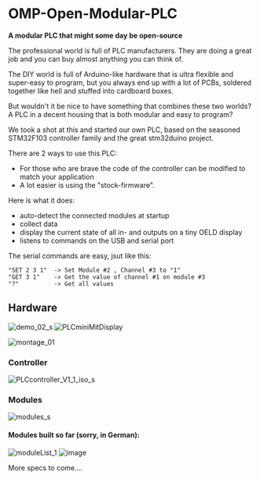 # OMP-Open-Modular-PLC
**A modular PLC that might some day be open-source**

The professional world is full of PLC manufacturers. They are doing a great job and you can buy almost anything you can think of. 

The DIY world is full of Arduino-like hardware that is ultra flexible and super-easy to program, but you always end up with a lot of PCBs, soldered together like hell and stuffed into cardboard boxes.

But wouldn't it be nice to have something that combines these two worlds? A PLC in a decent housing that is both modular and easy to program?

We took a shot at this and started our own PLC, based on the seasoned STM32F103 controller family and the great stm32duino project.

There are 2 ways to use this PLC:

  * For those who are brave the code of the controller can be modified to match your application
  * A lot easier is using the "stock-firmware".

Here is what it does:

  - auto-detect the connected modules at startup
  - collect data
  - display the current state of all in- and outputs on a tiny OELD display
  - listens to commands on the USB and serial port

The serial commands are easy, jsut like this:

```
"SET 2 3 1"  -> Set Module #2 , Channel #3 to "1"
"GET 3 1"    -> Get the value of channel #1 on module #3
"?"          -> Get all values
```


## Hardware
![demo_02_s](https://github.com/macbef/OMP-Open-Modular-PLC/assets/26661902/bc4a901c-3bf4-41e9-8819-79343546f2d5)
![PLCminiMitDisplay](https://github.com/macbef/OMP-Open-Modular-PLC/assets/26661902/1c653650-4f51-4067-9f07-3e704d1f405f)

![montage_01](https://github.com/macbef/OMP-Open-Modular-PLC/assets/26661902/3e83ede2-5598-4f67-a51a-0e88b228c058)

### Controller

![PLCcontroller_V1_1_iso_s](https://github.com/macbef/OMP-Open-Modular-PLC/assets/26661902/1110a945-aa1d-4932-99c1-25e2b2123d0e)


### Modules

![modules_s](https://github.com/macbef/OMP-Open-Modular-PLC/assets/26661902/19fa7861-c609-492e-9014-1b9ae54fe8c6)

#### Modules built so far (sorry, in German):

![moduleList_1](https://github.com/macbef/OMP-Open-Modular-PLC/assets/26661902/b4714c44-d916-477d-b58f-f123c8ecd978)
![image](https://github.com/user-attachments/assets/b6a9f60b-8827-4ba5-91cc-983b927cb4bc)


More specs to come....



